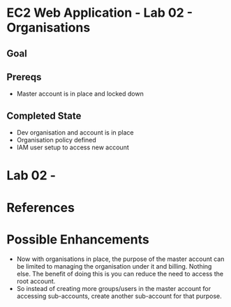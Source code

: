 # EC2 Web Application - Lab 02 - Organisations

## Goal


## Prereqs
* Master account is in place and locked down

## Completed State
* Dev organisation and account is in place
* Organisation policy defined
* IAM user setup to access new account

# Lab 02 - 


# References


# Possible Enhancements
* Now with organisations in place, the purpose of the master account can be limited to managing the organisation under it and billing. Nothing else. The benefit of doing this is you can reduce the need to access the root account.
* So instead of creating more groups/users in the master account for accessing sub-accounts, create another sub-account for that purpose.